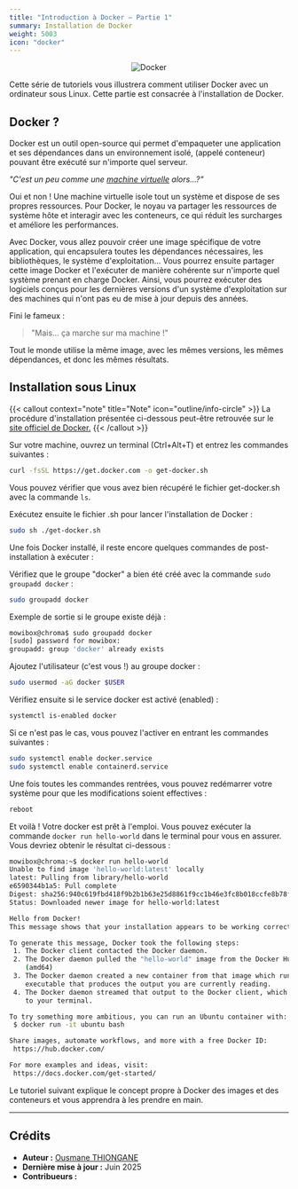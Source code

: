 ```yaml
---
title: "Introduction à Docker – Partie 1"
summary: Installation de Docker
weight: 5003
icon: "docker"
---
```


<p align="center">
    <img src="/chroma/images/docker1.png" alt="Docker" class="w-full h-auto" />
</p>

Cette série de tutoriels vous illustrera comment utiliser Docker avec un ordinateur sous Linux. Cette partie est consacrée à l'installation de Docker.

## Docker ?

Docker est un outil open-source qui permet d'empaqueter une application et ses dépendances dans un environnement isolé, (appelé conteneur) pouvant être exécuté sur n'importe quel serveur.

_"C'est un peu comme une [machine virtuelle](https://cloud.google.com/learn/what-is-a-virtual-machine?hl=fr) alors...?"_

Oui et non ! Une machine virtuelle isole tout un système et dispose de ses propres ressources. Pour Docker, le noyau va partager les ressources de système hôte et interagir avec les conteneurs, ce qui réduit les surcharges et améliore les performances.

Avec Docker, vous allez pouvoir créer une image spécifique de votre application, qui encapsulera toutes les dépendances nécessaires, les bibliothèques, le système d'exploitation... Vous pourrez ensuite partager cette image Docker et l'exécuter de manière cohérente sur n'importe quel système prenant en charge Docker. Ainsi, vous pourrez exécuter des logiciels conçus pour les dernières versions d'un système d'exploitation sur des machines qui n'ont pas eu de mise à jour depuis des années.

Fini le fameux :

> "Mais... ça marche sur ma machine !"

Tout le monde utilise la même image, avec les mêmes versions, les mêmes dépendances, et donc les mêmes résultats.

## Installation sous Linux

{{< callout context="note" title="Note" icon="outline/info-circle" >}}
La procédure d'installation présentée ci-dessous peut-être retrouvée sur le [site officiel de Docker.](https://docs.docker.com/engine/install/ubuntu)
{{< /callout >}}

Sur votre machine, ouvrez un terminal (Ctrl+Alt+T) et entrez les commandes suivantes :

```bash {frame="none"}
curl -fsSL https://get.docker.com -o get-docker.sh
```

Vous pouvez vérifier que vous avez bien récupéré le fichier get-docker.sh avec la commande `ls`.

Exécutez ensuite le fichier .sh pour lancer l'installation de Docker :

```bash {frame="none"}
sudo sh ./get-docker.sh
```

Une fois Docker installé, il reste encore quelques commandes de post-installation à exécuter :

Vérifiez que le groupe "docker" a bien été créé avec la commande `sudo groupadd docker` :

```bash {frame="none"}
sudo groupadd docker
```

Exemple de sortie si le groupe existe déjà :

```bash {title="Terminal"}
mowibox@chroma$ sudo groupadd docker
[sudo] password for mowibox:
groupadd: group 'docker' already exists
```

Ajoutez l'utilisateur (c'est vous !) au groupe docker :

```bash {frame="none"}
sudo usermod -aG docker $USER
```

Vérifiez ensuite si le service docker est activé (enabled) :

```bash {frame="none"}
systemctl is-enabled docker
```

Si ce n'est pas le cas, vous pouvez l'activer en entrant les commandes suivantes :

```bash {frame="none"}
sudo systemctl enable docker.service
sudo systemctl enable containerd.service
```

Une fois toutes les commandes rentrées, vous pouvez redémarrer votre système pour que les modifications soient effectives :

```bash {frame="none"}
reboot
```

Et voilà ! Votre docker est prêt à l'emploi. Vous pouvez exécuter la commande `docker run hello-world` dans le terminal pour vous en assurer. Vous devriez obtenir le résultat ci-dessous :

```bash {title="Terminal"}
mowibox@chroma:~$ docker run hello-world
Unable to find image 'hello-world:latest' locally
latest: Pulling from library/hello-world
e6590344b1a5: Pull complete
Digest: sha256:940c619fbd418f9b2b1b63e25d8861f9cc1b46e3fc8b018ccfe8b78f19b8cc4f
Status: Downloaded newer image for hello-world:latest

Hello from Docker!
This message shows that your installation appears to be working correctly.

To generate this message, Docker took the following steps:
 1. The Docker client contacted the Docker daemon.
 2. The Docker daemon pulled the "hello-world" image from the Docker Hub.
    (amd64)
 3. The Docker daemon created a new container from that image which runs the
    executable that produces the output you are currently reading.
 4. The Docker daemon streamed that output to the Docker client, which sent it
    to your terminal.

To try something more ambitious, you can run an Ubuntu container with:
 $ docker run -it ubuntu bash

Share images, automate workflows, and more with a free Docker ID:
 https://hub.docker.com/

For more examples and ideas, visit:
 https://docs.docker.com/get-started/
```

Le tutoriel suivant explique le concept propre à Docker des images et des conteneurs et vous apprendra à les prendre en main.

---

## Crédits

* **Auteur :** [Ousmane THIONGANE](https://github.com/Mowibox)
* **Dernière mise à jour :** Juin 2025
* **Contribueurs :**
